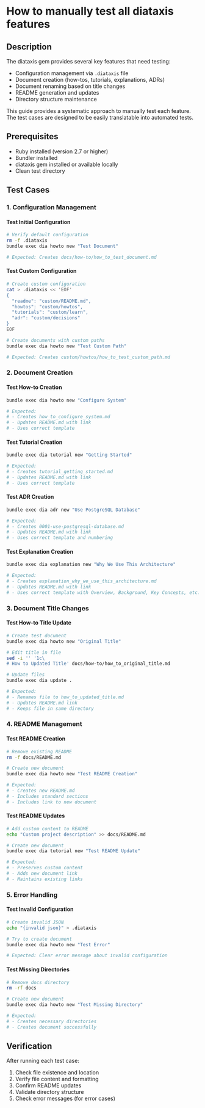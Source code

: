 # How to manually test all diataxis features

## Description

The diataxis gem provides several key features that need testing:

* Configuration management via `.diataxis` file
* Document creation (how-tos, tutorials, explanations, ADRs)
* Document renaming based on title changes
* README generation and updates
* Directory structure maintenance

This guide provides a systematic approach to manually test each feature. The test cases are designed to be easily translatable into automated tests.

## Prerequisites

* Ruby installed (version 2.7 or higher)
* Bundler installed
* diataxis gem installed or available locally
* Clean test directory

## Test Cases

### 1. Configuration Management

#### Test Initial Configuration

```bash
# Verify default configuration
rm -f .diataxis
bundle exec dia howto new "Test Document"

# Expected: Creates docs/how-to/how_to_test_document.md
```

#### Test Custom Configuration

```bash
# Create custom configuration
cat > .diataxis << 'EOF'
{
  "readme": "custom/README.md",
  "howtos": "custom/howtos",
  "tutorials": "custom/learn",
  "adr": "custom/decisions"
}
EOF

# Create documents with custom paths
bundle exec dia howto new "Test Custom Path"

# Expected: Creates custom/howtos/how_to_test_custom_path.md
```

### 2. Document Creation

#### Test How-to Creation

```bash
bundle exec dia howto new "Configure System"

# Expected:
# - Creates how_to_configure_system.md
# - Updates README.md with link
# - Uses correct template
```

#### Test Tutorial Creation

```bash
bundle exec dia tutorial new "Getting Started"

# Expected:
# - Creates tutorial_getting_started.md
# - Updates README.md with link
# - Uses correct template
```

#### Test ADR Creation

```bash
bundle exec dia adr new "Use PostgreSQL Database"

# Expected:
# - Creates 0001-use-postgresql-database.md
# - Updates README.md with link
# - Uses correct template and numbering
```

#### Test Explanation Creation

```bash
bundle exec dia explanation new "Why We Use This Architecture"

# Expected:
# - Creates explanation_why_we_use_this_architecture.md
# - Updates README.md with link
# - Uses correct template with Overview, Background, Key Concepts, etc.
```

### 3. Document Title Changes

#### Test How-to Title Update

```bash
# Create test document
bundle exec dia howto new "Original Title"

# Edit title in file
sed -i '' '1c\
# How to Updated Title' docs/how-to/how_to_original_title.md

# Update files
bundle exec dia update .

# Expected:
# - Renames file to how_to_updated_title.md
# - Updates README.md link
# - Keeps file in same directory
```

### 4. README Management

#### Test README Creation

```bash
# Remove existing README
rm -f docs/README.md

# Create new document
bundle exec dia howto new "Test README Creation"

# Expected:
# - Creates new README.md
# - Includes standard sections
# - Includes link to new document
```

#### Test README Updates

```bash
# Add custom content to README
echo "Custom project description" >> docs/README.md

# Create new document
bundle exec dia tutorial new "Test README Update"

# Expected:
# - Preserves custom content
# - Adds new document link
# - Maintains existing links
```

### 5. Error Handling

#### Test Invalid Configuration

```bash
# Create invalid JSON
echo "{invalid json}" > .diataxis

# Try to create document
bundle exec dia howto new "Test Error"

# Expected: Clear error message about invalid configuration
```

#### Test Missing Directories

```bash
# Remove docs directory
rm -rf docs

# Create new document
bundle exec dia howto new "Test Missing Directory"

# Expected:
# - Creates necessary directories
# - Creates document successfully
```

## Verification

After running each test case:

1. Check file existence and location
2. Verify file content and formatting
3. Confirm README updates
4. Validate directory structure
5. Check error messages (for error cases)
